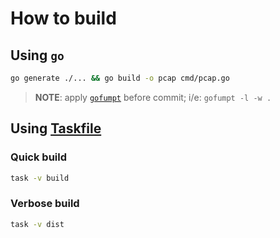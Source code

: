 # How to build

## Using `go`

```sh
go generate ./... && go build -o pcap cmd/pcap.go
```

> **NOTE**: apply [`gofumpt`](https://github.com/mvdan/gofumpt) before commit; i/e: `gofumpt -l -w .`

## Using [Taskfile](https://taskfile.dev/)

### Quick build

```sh
task -v build
```

### Verbose build

```sh
task -v dist
```
